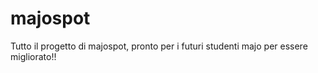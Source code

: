 # majospot
Tutto il progetto di majospot, pronto per i futuri studenti majo per essere migliorato!! 
